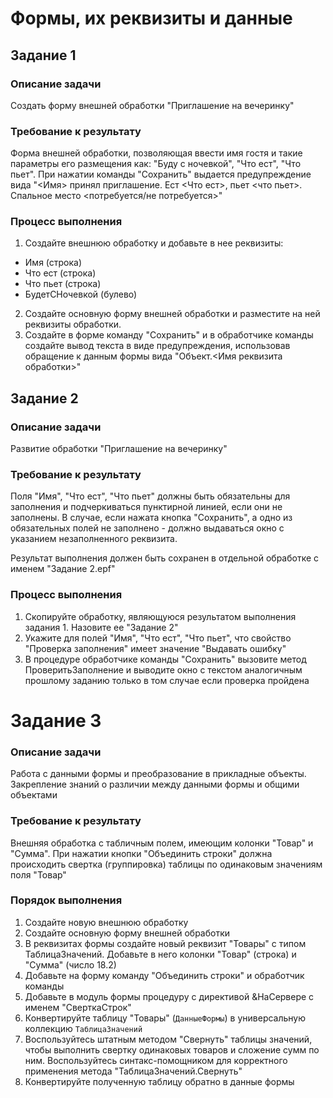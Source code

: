 # Формы, их реквизиты и данные

## Задание 1

### Описание задачи

Создать форму внешней обработки "Приглашение на вечеринку"

### Требование к результату

Форма внешней обработки, позволяющая ввести имя гостя и такие параметры его размещения как: "Буду с ночевкой", "Что ест", "Что пьет". При нажатии команды "Сохранить" выдается предупреждение вида "<Имя> принял приглашение. Ест <Что ест>, пьет <что пьет>. Спальное место <потребуется/не потребуется>"

### Процесс выполнения

1. Создайте внешнюю обработку и добавьте в нее реквизиты:

* Имя (строка)
* Что ест (строка)
* Что пьет (строка)
* БудетСНочевкой (булево)

2. Создайте основную форму внешней обработки и разместите на ней реквизиты обработки.
3. Создайте в форме команду "Сохранить" и в обработчике команды создайте вывод текста в виде предупреждения, использовав обращение к данным формы вида "Объект.<Имя реквизита обработки>"

## Задание 2

### Описание задачи

Развитие обработки "Приглашение на вечеринку"

### Требование к результату

Поля "Имя", "Что ест", "Что пьет" должны быть обязательны для заполнения и подчеркиваться пунктирной линией, если они не заполнены. В случае, если нажата кнопка "Сохранить", а одно из обязательных полей не заполнено - должно выдаваться окно с указанием незаполненного реквизита.

Результат выполнения должен быть сохранен в отдельной обработке с именем "Задание 2.epf"

### Процесс выполнения

1. Скопируйте обработку, являющуюся результатом выполнения задания 1. Назовите ее "Задание 2"
2. Укажите для полей "Имя", "Что ест", "Что пьет", что свойство "Проверка заполнения" имеет значение "Выдавать ошибку"
3. В процедуре обработчике команды "Сохранить" вызовите метод ПроверитьЗаполнение и выводите окно с текстом аналогичным прошлому заданию только в том случае если проверка пройдена

# Задание 3

### Описание задачи

Работа с данными формы и преобразование в прикладные объекты. Закрепление знаний о различии между данными формы и общими объектами

### Требование к результату

Внешняя обработка с табличным полем, имеющим колонки "Товар" и "Сумма". При нажатии кнопки "Объединить строки" должна происходить свертка (группировка) таблицы по одинаковым значениям поля "Товар"

### Порядок выполнения

1. Создайте новую внешнюю обработку
2. Создайте основную форму внешней обработки
3. В реквизитах формы создайте новый реквизит "Товары" с типом ТаблицаЗначений. Добавьте в него колонки "Товар" (строка) и "Сумма" (число 18.2)
4. Добавьте на форму команду "Объединить строки" и обработчик команды
5. Добавьте в модуль формы процедуру с директивой &НаСервере с именем "СверткаСтрок"
6. Конвертируйте таблицу "Товары" (`ДанныеФормы`) в универсальную коллекцию `ТаблицаЗначений`
7. Воспользуйтесь штатным методом "Свернуть" таблицы значений, чтобы выполнить свертку одинаковых товаров и сложение сумм по ним. Воспользуйтесь синтакс-помощником для корректного применения метода "ТаблицаЗначений.Свернуть"
8. Конвертируйте полученную таблицу обратно в данные формы
